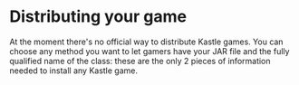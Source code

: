 # Distributing your game

At the moment there's no official way to distribute Kastle games. You can choose any method you want to let gamers have your JAR file and the fully qualified name of the class: these are the only 2 pieces of information needed to install any Kastle game.
